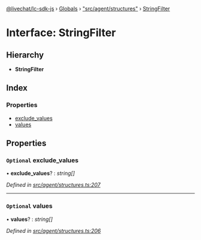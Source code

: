 [@livechat/lc-sdk-js](../README.md) › [Globals](../globals.md) › ["src/agent/structures"](../modules/_src_agent_structures_.md) › [StringFilter](_src_agent_structures_.stringfilter.md)

# Interface: StringFilter

## Hierarchy

* **StringFilter**

## Index

### Properties

* [exclude_values](_src_agent_structures_.stringfilter.md#optional-exclude_values)
* [values](_src_agent_structures_.stringfilter.md#optional-values)

## Properties

### `Optional` exclude_values

• **exclude_values**? : *string[]*

*Defined in [src/agent/structures.ts:207](https://github.com/livechat/lc-sdk-js/blob/8143b05/src/agent/structures.ts#L207)*

___

### `Optional` values

• **values**? : *string[]*

*Defined in [src/agent/structures.ts:206](https://github.com/livechat/lc-sdk-js/blob/8143b05/src/agent/structures.ts#L206)*
